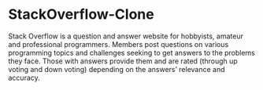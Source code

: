 # StackOverflow-Clone
Stack Overflow is a question and answer website for hobbyists, amateur and professional programmers. Members post questions on various programming topics and challenges seeking to get answers to the problems they face. Those with answers provide them and are rated (through up voting and down voting) depending on the answers’ relevance and accuracy.

